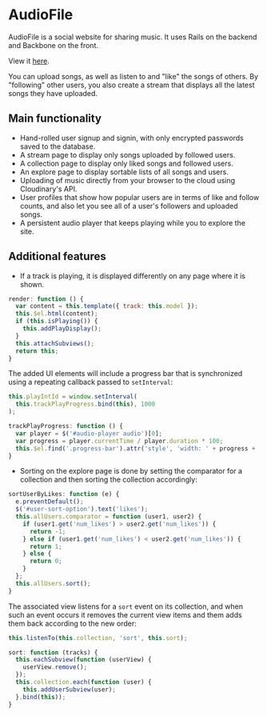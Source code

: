 # AudioFile
AudioFile is a social website for sharing music. It uses Rails on the backend
and Backbone on the front.

View it [here](http://audio-file.us).

You can upload songs, as well as listen to and "like" the songs of others. By
"following" other users, you also create a stream that displays all the latest
songs they have uploaded.

## Main functionality
* Hand-rolled user signup and signin, with only encrypted passwords saved to the
  database.
* A stream page to display only songs uploaded by followed users.
* A collection page to display only liked songs and followed users.
* An explore page to display sortable lists of all songs and users.
* Uploading of music directly from your browser to the cloud using Cloudinary's
  API.
* User profiles that show how popular users are in terms of like and follow
  counts, and also let you see all of a user's followers and uploaded songs.
* A persistent audio player that keeps playing while you to explore the site.

## Additional features
* If a track is playing, it is displayed differently on any page where it is
  shown.  

```javascript
render: function () {
  var content = this.template({ track: this.model });
  this.$el.html(content);
  if (this.isPlaying()) {
    this.addPlayDisplay();
  }
  this.attachSubviews();
  return this;
}
```

The added UI elements will include a progress bar that is synchronized using a
repeating callback passed to `setInterval`:

```javascript
this.playIntId = window.setInterval(
  this.trackPlayProgress.bind(this), 1000
);

trackPlayProgress: function () {
  var player = $('#audio-player audio')[0];
  var progress = player.currentTime / player.duration * 100;
  this.$el.find('.progress-bar').attr('style', 'width: ' + progress + '%');
}
```

* Sorting on the explore page is done by setting the comparator for a
  collection and then sorting the collection accordingly:

```javascript
sortUserByLikes: function (e) {
  e.preventDefault();
  $('#user-sort-option').text('likes');
  this.allUsers.comparator = function (user1, user2) {
    if (user1.get('num_likes') > user2.get('num_likes')) {
      return -1;
    } else if (user1.get('num_likes') < user2.get('num_likes')) {
      return 1;
    } else {
      return 0;
    }
  };
  this.allUsers.sort();
}
``` 

The associated view listens for a `sort` event on its collection, and when
such an event occurs it removes the current view items and them adds them back
according to the new order:

```javascript
this.listenTo(this.collection, 'sort', this.sort);

sort: function (tracks) {
  this.eachSubview(function (userView) {
    userView.remove();
  });
  this.collection.each(function (user) {
    this.addUserSubview(user);
  }.bind(this));
}
```
<!-- ## Minimum Viable Product AudioFile is an audio-sharing web
application built with Ruby on Rails on the backend and Backbone.js on the
front. It is based on [SoundCloud](https://soundcloud.com).

Users can:

- [ ] Create accounts
- [ ] Create sessions (i.e., log in)
- [ ] View other users' profiles
- [ ] Upload tracks 
- [ ] Listen to tracks
- [ ] View all published tracks
- [ ] View stream of followed users' tracks

## Design Docs
* [Wireframes][views]
* [DB schema][schema]

[views]:  ./docs/views.md
[schema]: ./docs/schema.md

## Implementation Timeline

### Phase 1: User authentication, Rails API and initial deployment (~3 days)
I will implement signup and sign in, as well as set up the backend Rails API to
create/read/updated/destroy user and track data. Finally, I'll push the code to
Heroku and make sure my production environment works properly. By the end up
this phase, I should have a working API.

[Details][phase-one]

### Phase 2: Track storage and Backbone views (~3 days)
I'll use AWS to store audio files and create views for showing user info,
viewing all stored tracks, and viewing stored tracks for followed users. By the
end of this phase the user should be able to view (but not yet upload or play)
these tracks, as well as view and update their info.

[Details][phase-two]

### Phase 3: Uploading and playing songs (~3 days)

I'll use jPlayer in a Backbone view to implement track playing, and I'll
implement a simple file uploading system. I'll also add the ability to like a
track, and I'll show the number of likes the track has in the track player. By
the end of this phase, users should be able to upload, play (including repeat
and shuffle) and like tracks.  When a track is playing, the "next" and
"previous" tracks will be those after and before the list it was accessed from.

[Details][phase-three]

[phase-one]:   ./docs/phases/phase1.md
[phase-two]:   ./docs/phases/phase2.md
[phase-three]: ./docs/phases/phase3.md

## Bonus Features

- [ ] Add images to tracks
- [ ] Create and like playlists
- [ ] Comment on tracks and playlists
- [ ] Share tracks
- [ ] Mobile-friendly design
-->
